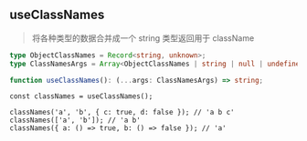 ## useClassNames

> 将各种类型的数据合并成一个 string 类型返回用于 className

```ts
type ObjectClassNames = Record<string, unknown>;
type ClassNamesArgs = Array<ObjectClassNames | string | null | undefined | ClassNamesArgs>;

function useClassNames(): (...args: ClassNamesArgs) => string;
```

```tsx
const classNames = useClassNames();

classNames('a', 'b', { c: true, d: false }); // 'a b c'
classNames(['a', 'b']); // 'a b'
classNames({ a: () => true, b: () => false }); // 'a'
```
